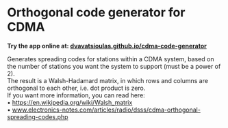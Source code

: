 # Orthogonal code generator for CDMA  
<b> Try the app online at: <a href="https://dvavatsioulas.github.io/cdma-code-generator/">dvavatsioulas.github.io/cdma-code-generator</a> </b>

Generates spreading codes for stations within a CDMA system, based on the number of stations you want the system to support (must be a power of 2).  
The result is a Walsh-Hadamard matrix, in which rows and columns are orthogonal to each other,  i.e. dot product is zero.  
If you want more information, you can read here:  
• https://en.wikipedia.org/wiki/Walsh_matrix  
• www.electronics-notes.com/articles/radio/dsss/cdma-orthogonal-spreading-codes.php
